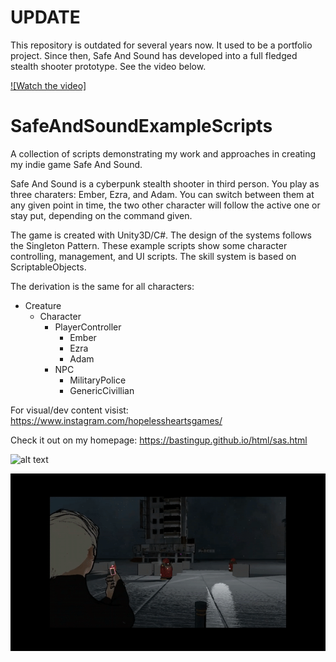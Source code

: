 # UPDATE
This repository is outdated for several years now. It used to be a portfolio project. Since then, Safe And Sound has developed into a full fledged stealth shooter prototype. See the video below.

[![Watch the video]](./0705.mov)



# SafeAndSoundExampleScripts
A collection of scripts demonstrating my work and approaches in creating my indie game Safe And Sound.

Safe And Sound is a cyberpunk stealth shooter in third person. You play as three charaters: Ember, Ezra, and Adam. You can switch between them at any given point in time, the two other character will follow the active one or stay put, depending on the command given.

The game is created with Unity3D/C#. The design of the systems follows the Singleton Pattern. These example scripts show some character controlling, management, and UI scripts.
The skill system is based on ScriptableObjects.

The derivation is the same for all characters:
- Creature
  - Character
    - PlayerController
      - Ember
      - Ezra
      - Adam
    - NPC
      - MilitaryPolice
      - GenericCivillian

For visual/dev content visist:
https://www.instagram.com/hopelessheartsgames/

Check it out on my homepage:
https://bastingup.github.io/html/sas.html

![alt text](./Images/sas_01.gif)

![alt text](./Images/sas_02.gif)
